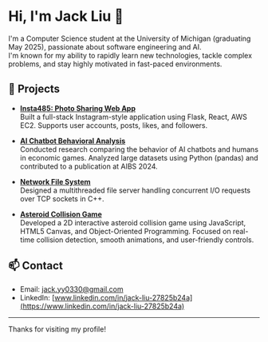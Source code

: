 # Hi, I'm Jack Liu 👋

I'm a Computer Science student at the University of Michigan (graduating May 2025), passionate about software engineering and AI.  
I'm known for my ability to rapidly learn new technologies, tackle complex problems, and stay highly motivated in fast-paced environments.

## 🚀 Projects
- **[Insta485: Photo Sharing Web App](https://github.com/JackLiuyiyao/client-side-instagram)**  
  Built a full-stack Instagram-style application using Flask, React, AWS EC2. Supports user accounts, posts, likes, and followers.

- **[AI Chatbot Behavioral Analysis](https://github.com/JackLiuyiyao/ChatGPT-Behavioral)**  
  Conducted research comparing the behavior of AI chatbots and humans in economic games. Analyzed large datasets using Python (pandas) and contributed to a publication at AIBS 2024.
  
- **[Network File System](https://github.com/JackLiuyiyao/network-fileserver)**  
  Designed a multithreaded file server handling concurrent I/O requests over TCP sockets in C++.

- **[Asteroid Collision Game](https://github.com/JackLiuyiyao/Asteroid-Collision-Game)**  
  Developed a 2D interactive asteroid collision game using JavaScript, HTML5 Canvas, and Object-Oriented Programming. Focused on real-time collision detection, smooth animations, and user-friendly controls.

## 📫 Contact
- Email: jack.yy0330@gmail.com
- LinkedIn: [www.linkedin.com/in/jack-liu-27825b24a](https://www.linkedin.com/in/jack-liu-27825b24a)

---
Thanks for visiting my profile!
